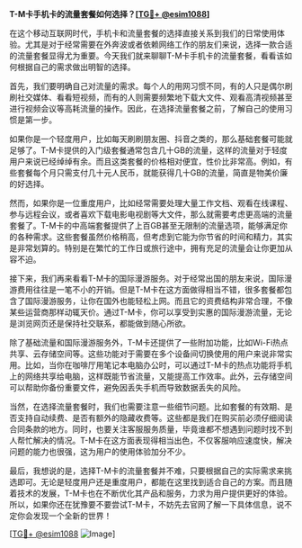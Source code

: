 **T-M卡手机卡的流量套餐如何选择？[[TG💪+ @esim1088](https://t.me/s/esim1088)]**

在这个移动互联网时代，手机卡和流量套餐的选择直接关系到我们的日常使用体验。尤其是对于经常需要在外奔波或者依赖网络工作的朋友们来说，选择一款合适的流量套餐显得尤为重要。今天我们就来聊聊T-M卡手机卡的流量套餐，看看该如何根据自己的需求做出明智的选择。

首先，我们要明确自己对流量的需求。每个人的用网习惯不同，有的人只是偶尔刷刷社交媒体、看看短视频，而有的人则需要频繁地下载大文件、观看高清视频甚至进行视频会议等高耗流量的操作。因此，在选择流量套餐之前，了解自己的使用习惯是第一步。

如果你是一个轻度用户，比如每天刷刷朋友圈、抖音之类的，那么基础套餐可能就足够了。T-M卡提供的入门级套餐通常包含几十GB的流量，这样的流量对于轻度用户来说已经绰绰有余。而且这类套餐的价格相对便宜，性价比非常高。例如，有些套餐每个月只需支付几十元人民币，就能获得几十GB的流量，简直是物美价廉的好选择。

然而，如果你是一位重度用户，比如经常需要处理大量工作文档、观看在线课程、参与远程会议，或者喜欢下载电影电视剧等大文件，那么就需要考虑更高端的流量套餐了。T-M卡的中高端套餐提供了上百GB甚至无限制的流量选项，能够满足你的各种需求。这些套餐虽然价格稍高，但考虑到它能为你节省的时间和精力，其实是非常划算的。特别是在繁忙的工作日或旅行途中，拥有充足的流量会让你更加从容不迫。

接下来，我们再来看看T-M卡的国际漫游服务。对于经常出国的朋友来说，国际漫游费用往往是一笔不小的开销。但是T-M卡在这方面做得相当不错，很多套餐都包含了国际漫游服务，让你在国外也能轻松上网。而且它的资费结构非常合理，不像某些运营商那样动辄天价。通过T-M卡，你可以享受到实惠的国际漫游流量，无论是浏览网页还是保持社交联系，都能做到随心所欲。

除了基础流量和国际漫游服务外，T-M卡还提供了一些附加功能，比如Wi-Fi热点共享、云存储空间等。这些功能对于需要在多个设备间切换使用的用户来说非常实用。比如，当你在咖啡厅用笔记本电脑办公时，可以通过T-M卡的热点功能将手机上的网络共享给电脑，这样既能节省流量，又能提高工作效率。此外，云存储空间可以帮助你备份重要文件，避免因丢失手机而导致数据丢失的风险。

当然，在选择流量套餐时，我们也需要注意一些细节问题。比如套餐的有效期、是否支持自动续费、是否有额外的隐藏收费等。这些都是我们在购买前必须仔细阅读合同条款的地方。同时，也要关注客服服务质量，毕竟谁都不想遇到问题时找不到人帮忙解决的情况。T-M卡在这方面表现得相当出色，不仅客服响应速度快，解决问题的能力也很强，这为用户的使用体验加分不少。

最后，我想说的是，选择T-M卡的流量套餐并不难，只要根据自己的实际需求来挑选即可。无论是轻度用户还是重度用户，都能在这里找到适合自己的方案。而且随着技术的发展，T-M卡也在不断优化其产品和服务，力求为用户提供更好的体验。所以，如果你还在犹豫要不要尝试T-M卡，不妨先去官网了解一下具体信息，说不定你会发现一个全新的世界！

[[TG💪+ @esim1088](https://t.me/s/esim1088) ![Image](https://i.postimg.cc/4NQfJmqS/Snipaste-2025-05-13-00-14-12.png)]